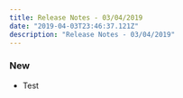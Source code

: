 ```yaml
---
title: Release Notes - 03/04/2019
date: "2019-04-03T23:46:37.121Z"
description: "Release Notes - 03/04/2019"
---
```


### New

- Test
